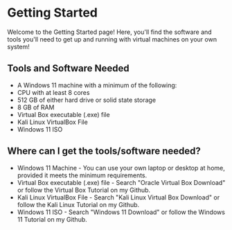 # Getting Started
Welcome to the Getting Started page! Here, you'll find the software and tools you'll need to get up and running with virtual machines on your own system!

## Tools and Software Needed
- A Windows 11 machine with a minimum of the following:
- CPU with at least 8 cores
- 512 GB of either hard drive or solid state storage
- 8 GB of RAM
- Virtual Box executable (.exe) file
- Kali Linux VirtualBox File
- Windows 11 ISO

## Where can I get the tools/software needed?
- Windows 11 Machine - You can use your own laptop or desktop at home, provided it meets the minimum requirements.
- Virtual Box executable (.exe) file - Search "Oracle Virtual Box Download" or follow the Virtual Box Tutorial on my Github.
- Kali Linux VirtualBox File - Search "Kali Linux Virtual Box Download" or follow the Kali Linux Tutorial on my Github.
- Windows 11 ISO - Search "Windows 11 Download" or follow the Windows 11 Tutorial on my Github.
